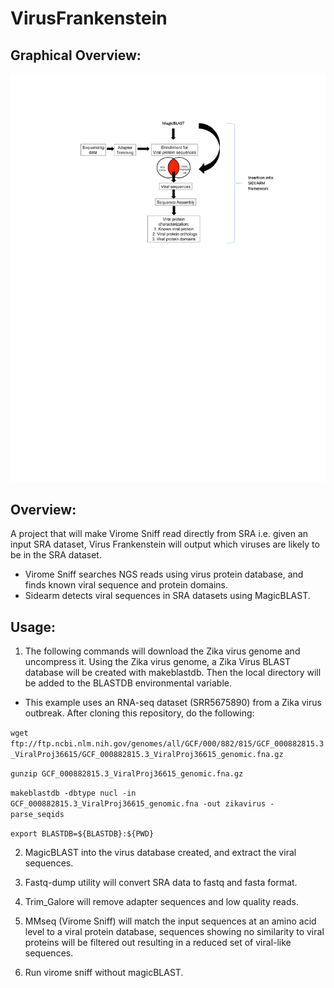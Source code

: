 
# VirusFrankenstein

## Graphical Overview:

![Schematic](VirusFrankenstein_Workflow.png)

## Overview:

A project that will make Virome Sniff read directly from SRA i.e. given an input SRA dataset, Virus Frankenstein will output which viruses are likely to be in the SRA dataset. 
* Virome Sniff searches NGS reads using virus protein database, and finds known viral sequence and protein domains. 
* Sidearm detects viral sequences in SRA datasets using MagicBLAST.

## Usage:

1. The following commands will download the Zika virus genome and uncompress it. Using the Zika virus genome, a Zika Virus BLAST database will be created with makeblastdb. Then the local directory will be added to the BLASTDB environmental variable.

* This example uses an RNA-seq dataset (SRR5675890) from a Zika virus outbreak. After cloning this repository, do the following:

```wget ftp://ftp.ncbi.nlm.nih.gov/genomes/all/GCF/000/882/815/GCF_000882815.3_ViralProj36615/GCF_000882815.3_ViralProj36615_genomic.fna.gz```

```gunzip GCF_000882815.3_ViralProj36615_genomic.fna.gz```

```makeblastdb -dbtype nucl -in GCF_000882815.3_ViralProj36615_genomic.fna -out zikavirus -parse_seqids```

```export BLASTDB=${BLASTDB}:${PWD}```

2. MagicBLAST into the virus database created, and extract the viral sequences. 

3. Fastq-dump utility will convert SRA data to fastq and fasta format.

4. Trim_Galore will remove adapter sequences and low quality reads.

5. MMseq (Virome Sniff) will match the input sequences at an amino acid level to a viral protein database, sequences showing no similarity to viral proteins will be filtered out resulting in a reduced set of viral-like sequences.

6. Run virome sniff without magicBLAST.















